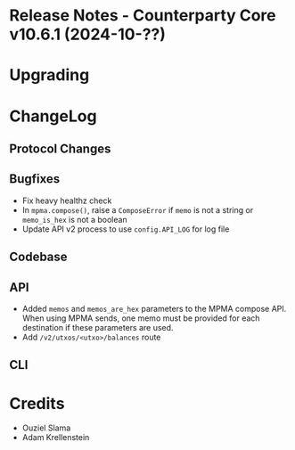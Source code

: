 # Release Notes - Counterparty Core v10.6.1 (2024-10-??)


# Upgrading

# ChangeLog

## Protocol Changes

## Bugfixes

- Fix heavy healthz check 
- In `mpma.compose()`, raise a `ComposeError` if `memo` is not a string or `memo_is_hex` is not a boolean
- Update API v2 process to use `config.API_LOG` for log file

## Codebase



## API

- Added `memos` and `memos_are_hex` parameters to the MPMA compose API. When using MPMA sends, one memo must be provided for each destination if these parameters are used.
- Add `/v2/utxos/<utxo>/balances` route

## CLI


# Credits

* Ouziel Slama
* Adam Krellenstein
